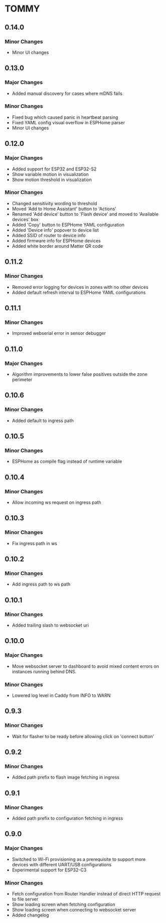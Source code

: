 # TOMMY

## 0.14.0

### Minor Changes

- Minor UI changes

## 0.13.0

### Major Changes

- Added manual discovery for cases where mDNS fails

### Minor Changes

- Fixed bug which caused panic in heartbeat parsing
- Fixed YAML config visual overflow in ESPHome parser
- Minor UI changes

## 0.12.0

### Major Changes

- Added support for ESP32 and ESP32-S2
- Show variable motion in visualization
- Show motion threshold in visualization

### Minor Changes

- Changed sensitivity wording to threshold
- Moved 'Add to Home Assistant' button to 'Actions'
- Renamed 'Add device' button to 'Flash device' and moved to 'Available devices' box
- Added 'Copy' button to ESPHome YAML configuration
- Added 'Device info' popover to device list
- Added SSID of router to device info
- Added firmware info for ESPHome devices
- Added white border around Matter QR code
  
## 0.11.2

### Minor Changes

- Removed error logging for devices in zones with no other devices
- Added default refresh interval to ESPHome YAML configurations

## 0.11.1

### Minor Changes

- Improved webserial error in sensor debugger

## 0.11.0

### Major Changes

- Algorithm improvements to lower false positives outside the zone perimeter

## 0.10.6

### Minor Changes

- Added default to ingress path

## 0.10.5

### Minor Changes

- ESPHome as compile flag instead of runtime variable

## 0.10.4

### Minor Changes

- Allow incoming ws request on ingress path

## 0.10.3

### Minor Changes

- Fix ingress path in ws

## 0.10.2

### Minor Changes

- Add ingress path to ws path

## 0.10.1

### Minor Changes

- Added trailing slash to websocket uri

## 0.10.0

### Major Changes

- Move websocket server to dashboard to avoid mixed content errors on instances running behind DNS.

### Minor Changes

- Lowered log level in Caddy from INFO to WARN

## 0.9.3

### Minor Changes

- Wait for flasher to be ready before allowing click on 'connect button'

## 0.9.2

### Minor Changes

- Added path prefix to flash image fetching in ingress

## 0.9.1

### Minor Changes

- Added path prefix to configuration fetching in ingress

## 0.9.0

### Major Changes

- Switched to Wi-Fi provisioning as a prerequisite to support more devices with different UART/USB configurations
- Experimental support for ESP32-C3

### Minor Changes

- Fetch configuration from Router Handler instead of direct HTTP request to file server
- Show loading screen when fetching configuration
- Show loading screen when connecting to websocket server
- Added changelog